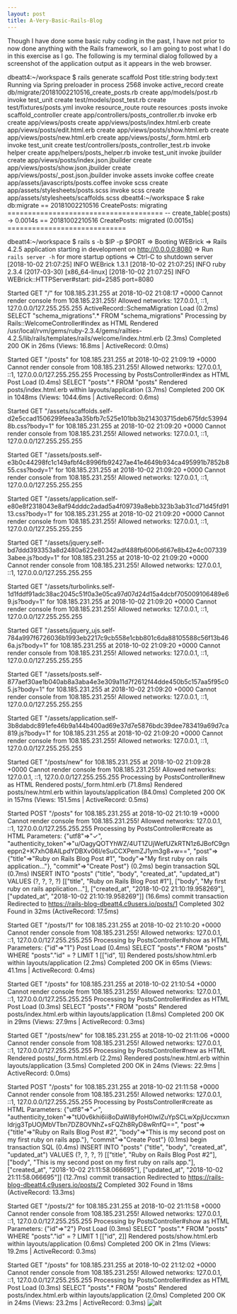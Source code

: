 ```yaml
---
layout: post
title: A-Very-Basic-Rails-Blog
---
```


Though I have done some basic ruby coding in the past, I have not prior to now done anything with the Rails framework, so I am going to post 
what I do in this exercise as I go. The following is my terminal dialog followed by a screenshot of the application output as it appears in the web browser.

dbeatt4:~/workspace $ rails generate scaffold Post title:string body:text
Running via Spring preloader in process 2568
      invoke  active_record
      create    db/migrate/20181002210516_create_posts.rb
      create    app/models/post.rb
      invoke    test_unit
      create      test/models/post_test.rb
      create      test/fixtures/posts.yml
      invoke  resource_route
       route    resources :posts
      invoke  scaffold_controller
      create    app/controllers/posts_controller.rb
      invoke    erb
      create      app/views/posts
      create      app/views/posts/index.html.erb
      create      app/views/posts/edit.html.erb
      create      app/views/posts/show.html.erb
      create      app/views/posts/new.html.erb
      create      app/views/posts/_form.html.erb
      invoke    test_unit
      create      test/controllers/posts_controller_test.rb
      invoke    helper
      create      app/helpers/posts_helper.rb
      invoke      test_unit
      invoke    jbuilder
      create      app/views/posts/index.json.jbuilder
      create      app/views/posts/show.json.jbuilder
      create      app/views/posts/_post.json.jbuilder
      invoke  assets
      invoke    coffee
      create      app/assets/javascripts/posts.coffee
      invoke    scss
      create      app/assets/stylesheets/posts.scss
      invoke  scss
      create    app/assets/stylesheets/scaffolds.scss
dbeatt4:~/workspace $ rake db:migrate
== 20181002210516 CreatePosts: migrating ======================================
-- create_table(:posts)
   -> 0.0014s
== 20181002210516 CreatePosts: migrated (0.0015s) =============================

dbeatt4:~/workspace $ rails s -b $IP -p $PORT
=> Booting WEBrick
=> Rails 4.2.5 application starting in development on http://0.0.0.0:8080
=> Run `rails server -h` for more startup options
=> Ctrl-C to shutdown server
[2018-10-02 21:07:25] INFO  WEBrick 1.3.1
[2018-10-02 21:07:25] INFO  ruby 2.3.4 (2017-03-30) [x86_64-linux]
[2018-10-02 21:07:25] INFO  WEBrick::HTTPServer#start: pid=2585 port=8080


Started GET "/" for 108.185.231.255 at 2018-10-02 21:08:17 +0000
Cannot render console from 108.185.231.255! Allowed networks: 127.0.0.1, ::1, 127.0.0.0/127.255.255.255
  ActiveRecord::SchemaMigration Load (0.2ms)  SELECT "schema_migrations".* FROM "schema_migrations"
Processing by Rails::WelcomeController#index as HTML
  Rendered /usr/local/rvm/gems/ruby-2.3.4/gems/railties-4.2.5/lib/rails/templates/rails/welcome/index.html.erb (2.3ms)
Completed 200 OK in 26ms (Views: 16.8ms | ActiveRecord: 0.0ms)


Started GET "/posts" for 108.185.231.255 at 2018-10-02 21:09:19 +0000
Cannot render console from 108.185.231.255! Allowed networks: 127.0.0.1, ::1, 127.0.0.0/127.255.255.255
Processing by PostsController#index as HTML
  Post Load (0.4ms)  SELECT "posts".* FROM "posts"
  Rendered posts/index.html.erb within layouts/application (3.7ms)
Completed 200 OK in 1048ms (Views: 1044.6ms | ActiveRecord: 0.6ms)


Started GET "/assets/scaffolds.self-d2e5ccad1506299feea3a35bfb7c525e101bb3b214303715deb675fdc539948b.css?body=1" for 108.185.231.255 at 2018-10-02 21:09:20 +0000
Cannot render console from 108.185.231.255! Allowed networks: 127.0.0.1, ::1, 127.0.0.0/127.255.255.255


Started GET "/assets/posts.self-e3b0c44298fc1c149afbf4c8996fb92427ae41e4649b934ca495991b7852b855.css?body=1" for 108.185.231.255 at 2018-10-02 21:09:20 +0000
Cannot render console from 108.185.231.255! Allowed networks: 127.0.0.1, ::1, 127.0.0.0/127.255.255.255


Started GET "/assets/application.self-e80e8f2318043e8af94dddc2adad5a4f09739a8ebb323b3ab31cd71d45fd9113.css?body=1" for 108.185.231.255 at 2018-10-02 21:09:20 +0000
Cannot render console from 108.185.231.255! Allowed networks: 127.0.0.1, ::1, 127.0.0.0/127.255.255.255


Started GET "/assets/jquery.self-bd7ddd393353a8d2480a622e80342adf488fb6006d667e8b42e4c0073393abee.js?body=1" for 108.185.231.255 at 2018-10-02 21:09:20 +0000
Cannot render console from 108.185.231.255! Allowed networks: 127.0.0.1, ::1, 127.0.0.0/127.255.255.255


Started GET "/assets/turbolinks.self-1d1fddf91adc38ac2045c51f0a3e05ca97d07d24d15a4dcbf705009106489e69.js?body=1" for 108.185.231.255 at 2018-10-02 21:09:20 +0000
Cannot render console from 108.185.231.255! Allowed networks: 127.0.0.1, ::1, 127.0.0.0/127.255.255.255


Started GET "/assets/jquery_ujs.self-784a997f6726036b1993eb2217c9cb558e1cbb801c6da88105588c56f13b466a.js?body=1" for 108.185.231.255 at 2018-10-02 21:09:20 +0000
Cannot render console from 108.185.231.255! Allowed networks: 127.0.0.1, ::1, 127.0.0.0/127.255.255.255


Started GET "/assets/posts.self-877aef30ae1b040ab8a3aba4e3e309a11d7f2612f44dde450b5c157aa5f95c05.js?body=1" for 108.185.231.255 at 2018-10-02 21:09:20 +0000
Cannot render console from 108.185.231.255! Allowed networks: 127.0.0.1, ::1, 127.0.0.0/127.255.255.255


Started GET "/assets/application.self-3b8dabdc891efe46b9a144b400ad69e37d7e5876bdc39dee783419a69d7ca819.js?body=1" for 108.185.231.255 at 2018-10-02 21:09:20 +0000
Cannot render console from 108.185.231.255! Allowed networks: 127.0.0.1, ::1, 127.0.0.0/127.255.255.255


Started GET "/posts/new" for 108.185.231.255 at 2018-10-02 21:09:28 +0000
Cannot render console from 108.185.231.255! Allowed networks: 127.0.0.1, ::1, 127.0.0.0/127.255.255.255
Processing by PostsController#new as HTML
  Rendered posts/_form.html.erb (71.8ms)
  Rendered posts/new.html.erb within layouts/application (84.0ms)
Completed 200 OK in 157ms (Views: 151.5ms | ActiveRecord: 0.5ms)


Started POST "/posts" for 108.185.231.255 at 2018-10-02 21:10:19 +0000
Cannot render console from 108.185.231.255! Allowed networks: 127.0.0.1, ::1, 127.0.0.0/127.255.255.255
Processing by PostsController#create as HTML
  Parameters: {"utf8"=>"✓", "authenticity_token"=>"u/OagyQOTYhWZ/4UT1ZUjWefUZkRTN1z6JBofC9gneppn2+K7xhO8AILpdYDBXv06l/eSuCCXPemZJ1ym3g8+w==", "post"=>{"title"=>"Ruby on Rails Blog Post #1", "body"=>"My first ruby on rails application..."}, "commit"=>"Create Post"}
   (0.2ms)  begin transaction
  SQL (0.7ms)  INSERT INTO "posts" ("title", "body", "created_at", "updated_at") VALUES (?, ?, ?, ?)  [["title", "Ruby on Rails Blog Post #1"], ["body", "My first ruby on rails application..."], ["created_at", "2018-10-02 21:10:19.958269"], ["updated_at", "2018-10-02 21:10:19.958269"]]
   (16.6ms)  commit transaction
Redirected to https://rails-blog-dbeatt4.c9users.io/posts/1
Completed 302 Found in 32ms (ActiveRecord: 17.5ms)


Started GET "/posts/1" for 108.185.231.255 at 2018-10-02 21:10:20 +0000
Cannot render console from 108.185.231.255! Allowed networks: 127.0.0.1, ::1, 127.0.0.0/127.255.255.255
Processing by PostsController#show as HTML
  Parameters: {"id"=>"1"}
  Post Load (0.4ms)  SELECT  "posts".* FROM "posts" WHERE "posts"."id" = ? LIMIT 1  [["id", 1]]
  Rendered posts/show.html.erb within layouts/application (2.2ms)
Completed 200 OK in 65ms (Views: 41.1ms | ActiveRecord: 0.4ms)


Started GET "/posts" for 108.185.231.255 at 2018-10-02 21:10:54 +0000
Cannot render console from 108.185.231.255! Allowed networks: 127.0.0.1, ::1, 127.0.0.0/127.255.255.255
Processing by PostsController#index as HTML
  Post Load (0.3ms)  SELECT "posts".* FROM "posts"
  Rendered posts/index.html.erb within layouts/application (1.8ms)
Completed 200 OK in 29ms (Views: 27.9ms | ActiveRecord: 0.3ms)


Started GET "/posts/new" for 108.185.231.255 at 2018-10-02 21:11:06 +0000
Cannot render console from 108.185.231.255! Allowed networks: 127.0.0.1, ::1, 127.0.0.0/127.255.255.255
Processing by PostsController#new as HTML
  Rendered posts/_form.html.erb (2.2ms)
  Rendered posts/new.html.erb within layouts/application (3.5ms)
Completed 200 OK in 24ms (Views: 22.9ms | ActiveRecord: 0.0ms)


Started POST "/posts" for 108.185.231.255 at 2018-10-02 21:11:58 +0000
Cannot render console from 108.185.231.255! Allowed networks: 127.0.0.1, ::1, 127.0.0.0/127.255.255.255
Processing by PostsController#create as HTML
  Parameters: {"utf8"=>"✓", "authenticity_token"=>"tU0v6khi6ii8oDaWl8yfoH0lwlZuYpSCLwXpjUccxmxnIdrjg3TpUOjMbVTbn7DZ8OVNhZ+sFQZh8RyD8wRnfQ==", "post"=>{"title"=>"Ruby on Rails Blog Post #2", "body"=>"This is my second post on my first ruby on rails app."}, "commit"=>"Create Post"}
   (0.1ms)  begin transaction
  SQL (0.4ms)  INSERT INTO "posts" ("title", "body", "created_at", "updated_at") VALUES (?, ?, ?, ?)  [["title", "Ruby on Rails Blog Post #2"], ["body", "This is my second post on my first ruby on rails app."], ["created_at", "2018-10-02 21:11:58.066695"], ["updated_at", "2018-10-02 21:11:58.066695"]]
   (12.7ms)  commit transaction
Redirected to https://rails-blog-dbeatt4.c9users.io/posts/2
Completed 302 Found in 18ms (ActiveRecord: 13.3ms)


Started GET "/posts/2" for 108.185.231.255 at 2018-10-02 21:11:58 +0000
Cannot render console from 108.185.231.255! Allowed networks: 127.0.0.1, ::1, 127.0.0.0/127.255.255.255
Processing by PostsController#show as HTML
  Parameters: {"id"=>"2"}
  Post Load (0.3ms)  SELECT  "posts".* FROM "posts" WHERE "posts"."id" = ? LIMIT 1  [["id", 2]]
  Rendered posts/show.html.erb within layouts/application (0.6ms)
Completed 200 OK in 21ms (Views: 19.2ms | ActiveRecord: 0.3ms)


Started GET "/posts" for 108.185.231.255 at 2018-10-02 21:12:02 +0000
Cannot render console from 108.185.231.255! Allowed networks: 127.0.0.1, ::1, 127.0.0.0/127.255.255.255
Processing by PostsController#index as HTML
  Post Load (0.3ms)  SELECT "posts".* FROM "posts"
  Rendered posts/index.html.erb within layouts/application (2.0ms)
Completed 200 OK in 24ms (Views: 23.2ms | ActiveRecord: 0.3ms)
![alt](https://www.keepandshare.com/userpics/h/e/a/r/tnhandstraining/2018-10/sb/ruby_on_ratls-75798012.jpg?ts=1538516801)
